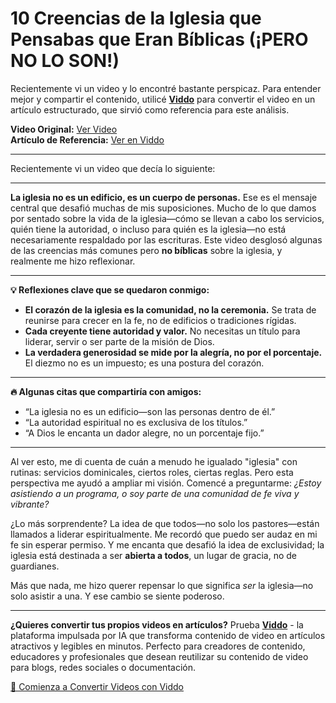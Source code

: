 # 10 Creencias de la Iglesia que Pensabas que Eran Bíblicas (¡PERO NO LO SON!)

Recientemente vi un video y lo encontré bastante perspicaz. Para entender mejor y compartir el contenido, utilicé **[Viddo](https://viddo.pro/)** para convertir el video en un artículo estructurado, que sirvió como referencia para este análisis.

**Video Original:** [Ver Video](https://www.youtube.com/watch?v=gK6s6xnANpw)  
**Artículo de Referencia:** [Ver en Viddo](https://viddo.pro/zh/video-result/155e1aab-7ba7-4729-8766-46d4e690e39b)

---

Recientemente vi un video que decía lo siguiente:

---

**La iglesia no es un edificio, es un cuerpo de personas.** Ese es el mensaje central que desafió muchas de mis suposiciones. Mucho de lo que damos por sentado sobre la vida de la iglesia—cómo se llevan a cabo los servicios, quién tiene la autoridad, o incluso para quién es la iglesia—no está necesariamente respaldado por las escrituras. Este video desglosó algunas de las creencias más comunes pero **no bíblicas** sobre la iglesia, y realmente me hizo reflexionar.

---

**💡 Reflexiones clave que se quedaron conmigo:**

- **El corazón de la iglesia es la comunidad, no la ceremonia.** Se trata de reunirse para crecer en la fe, no de edificios o tradiciones rígidas.
- **Cada creyente tiene autoridad y valor.** No necesitas un título para liderar, servir o ser parte de la misión de Dios.
- **La verdadera generosidad se mide por la alegría, no por el porcentaje.** El diezmo no es un impuesto; es una postura del corazón.

---

**🔥 Algunas citas que compartiría con amigos:**

- “La iglesia no es un edificio—son las personas dentro de él.”
- “La autoridad espiritual no es exclusiva de los títulos.”
- “A Dios le encanta un dador alegre, no un porcentaje fijo.”

---

Al ver esto, me di cuenta de cuán a menudo he igualado "iglesia" con rutinas: servicios dominicales, ciertos roles, ciertas reglas. Pero esta perspectiva me ayudó a ampliar mi visión. Comencé a preguntarme: *¿Estoy asistiendo a un programa, o soy parte de una comunidad de fe viva y vibrante?*

¿Lo más sorprendente? La idea de que todos—no solo los pastores—están llamados a liderar espiritualmente. Me recordó que puedo ser audaz en mi fe sin esperar permiso. Y me encanta que desafió la idea de exclusividad; la iglesia está destinada a ser **abierta a todos**, un lugar de gracia, no de guardianes.

Más que nada, me hizo querer repensar lo que significa *ser* la iglesia—no solo asistir a una. Y ese cambio se siente poderoso.

---

**¿Quieres convertir tus propios videos en artículos?** Prueba **[Viddo](https://viddo.pro/)** - la plataforma impulsada por IA que transforma contenido de video en artículos atractivos y legibles en minutos. Perfecto para creadores de contenido, educadores y profesionales que desean reutilizar su contenido de video para blogs, redes sociales o documentación.

[🚀 Comienza a Convertir Videos con Viddo](https://viddo.pro/)